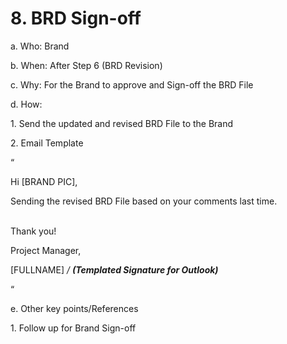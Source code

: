 # 8. BRD Sign-off

a.  Who: Brand

b.  When:  After Step 6 (BRD Revision)

c.  Why: For the Brand to approve and Sign-off the BRD File

&#x20;

d.  How:

1\. Send the updated and revised BRD File to the Brand

2\. Email Template

&#x20;                                   “

&#x20;                                 Hi \[BRAND PIC],

&#x20;                                 Sending the revised BRD File based on your comments last time.

\
&#x20;                                 Thank you!

&#x20;                                 Project Manager,

&#x20;           \[FULLNAME] _/ **(Templated Signature for Outlook)**_

&#x20;                                   “

e.  Other key points/References

&#x20;    1\. Follow up for Brand Sign-off
